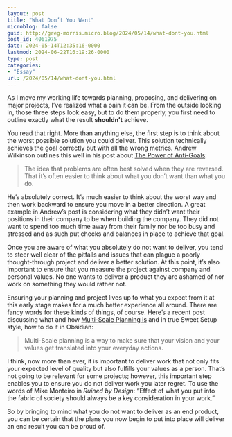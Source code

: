 ```yaml
---
layout: post
title: "What Don’t You Want"
microblog: false
guid: http://greg-morris.micro.blog/2024/05/14/what-dont-you.html
post_id: 4061975
date: 2024-05-14T12:35:16-0000
lastmod: 2024-06-22T16:19:26-0000
type: post
categories:
- "Essay"
url: /2024/05/14/what-dont-you.html
---
```

As I move my working life towards planning, proposing, and delivering on major projects, I’ve realized what a pain it can be. From the outside looking in, those three steps look easy, but to do them properly, you first need to outline exactly what the result **shouldn’t** achieve.

You read that right. More than anything else, the first step is to think about the worst possible solution you could deliver. This solution technically achieves the goal correctly but with all the wrong metrics. Andrew Wilkinson outlines this well in his post about [The Power of Anti-Goals](https://medium.com/@awilkinson/the-power-of-anti-goals-c38f5f46d23c):

> The idea that problems are often best solved when they are reversed. That it’s often easier to think about what you don’t want than what you do.

He’s absolutely correct. It’s much easier to think about the worst way and then work backward to ensure you move in a better direction. A great example in Andrew’s post is considering what they didn’t want their positions in their company to be when building the company. They did not want to spend too much time away from their family nor be too busy and stressed and as such put checks and balances in place to achieve that goal.

Once you are aware of what you absolutely do not want to deliver, you tend to steer well clear of the pitfalls and issues that can plague a poorly thought-through project and deliver a better solution. At this point, it’s also important to ensure that you measure the project against company and personal values. No one wants to deliver a product they are ashamed of nor work on something they would rather not.

Ensuring your planning and project lives up to what you expect from it at this early stage makes for a much better experience all around. There are fancy words for these kinds of things, of course. Here’s a recent post discussing what and how [Multi-Scale Planning is](https://thesweetsetup.com/how-mike-does-mutli-scale-planning-in-obsidian/) and in true Sweet Setup style, how to do it in Obsidian:

> Multi-Scale planning is a way to make sure that your vision and your values get translated into your everyday actions.

I think, now more than ever, it is important to deliver work that not only fits your expected level of quality but also fulfills your values as a person. That’s not going to be relevant for some projects; however, this important step enables you to ensure you do not deliver work you later regret. To use the words of Mike Monteiro in *Ruined by Design*: “Effect of what you put into the fabric of society should always be a key consideration in your work.”

So by bringing to mind what you do not want to deliver as an end product, you can be certain that the plans you now begin to put into place will deliver an end result you can be proud of.
